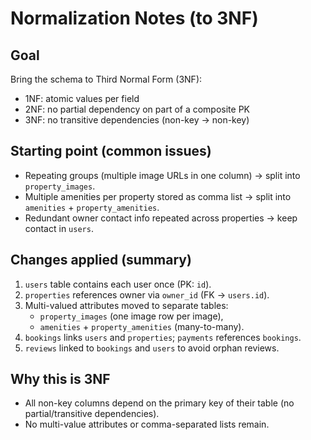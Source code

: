 # Normalization Notes (to 3NF)

## Goal
Bring the schema to Third Normal Form (3NF): 
- 1NF: atomic values per field
- 2NF: no partial dependency on part of a composite PK
- 3NF: no transitive dependencies (non-key → non-key)

## Starting point (common issues)
- Repeating groups (multiple image URLs in one column) → split into `property_images`.
- Multiple amenities per property stored as comma list → split into `amenities` + `property_amenities`.
- Redundant owner contact info repeated across properties → keep contact in `users`.

## Changes applied (summary)
1. `users` table contains each user once (PK: `id`).
2. `properties` references owner via `owner_id` (FK → `users.id`).
3. Multi-valued attributes moved to separate tables:
   - `property_images` (one image row per image),
   - `amenities` + `property_amenities` (many-to-many).
4. `bookings` links `users` and `properties`; `payments` references `bookings`.
5. `reviews` linked to `bookings` and `users` to avoid orphan reviews.

## Why this is 3NF
- All non-key columns depend on the primary key of their table (no partial/transitive dependencies).
- No multi-value attributes or comma-separated lists remain.

